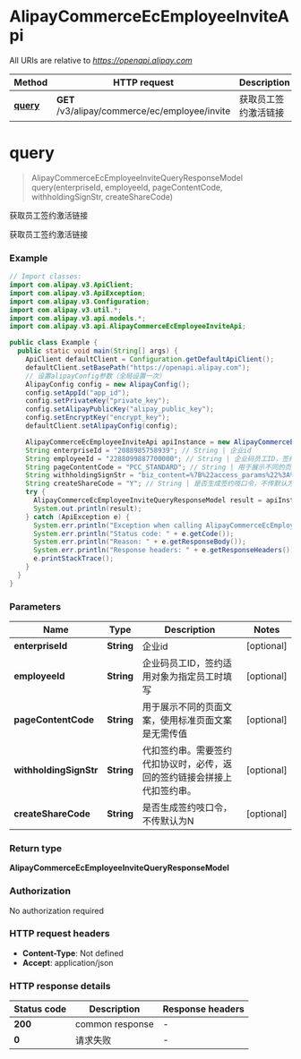 # AlipayCommerceEcEmployeeInviteApi

All URIs are relative to *https://openapi.alipay.com*

| Method | HTTP request | Description |
|------------- | ------------- | -------------|
| [**query**](AlipayCommerceEcEmployeeInviteApi.md#query) | **GET** /v3/alipay/commerce/ec/employee/invite | 获取员工签约激活链接 |


<a name="query"></a>
# **query**
> AlipayCommerceEcEmployeeInviteQueryResponseModel query(enterpriseId, employeeId, pageContentCode, withholdingSignStr, createShareCode)

获取员工签约激活链接

获取员工签约激活链接

### Example
```java
// Import classes:
import com.alipay.v3.ApiClient;
import com.alipay.v3.ApiException;
import com.alipay.v3.Configuration;
import com.alipay.v3.util.*;
import com.alipay.v3.api.models.*;
import com.alipay.v3.api.AlipayCommerceEcEmployeeInviteApi;

public class Example {
  public static void main(String[] args) {
    ApiClient defaultClient = Configuration.getDefaultApiClient();
    defaultClient.setBasePath("https://openapi.alipay.com");
    // 设置alipayConfig参数（全局设置一次）
    AlipayConfig config = new AlipayConfig();
    config.setAppId("app_id");
    config.setPrivateKey("private_key");
    config.setAlipayPublicKey("alipay_public_key");
    config.setEncryptKey("encrypt_key");
    defaultClient.setAlipayConfig(config);

    AlipayCommerceEcEmployeeInviteApi apiInstance = new AlipayCommerceEcEmployeeInviteApi(defaultClient);
    String enterpriseId = "2088985758939"; // String | 企业id
    String employeeId = "2288099887700000"; // String | 企业码员工ID，签约适用对象为指定员工时填写
    String pageContentCode = "PCC_STANDARD"; // String | 用于展示不同的页面文案，使用标准页面文案是无需传值
    String withholdingSignStr = "biz_content=%7B%22access_params%22%3A%7B%22personal_product_code%22%3A%22GENERAL_WITHHOLDING_P%22%2C%22sign_scene%22%3A%22INDUSTRY%7CMULTI_MEDIA%22%7D&sign=111&app_id=2017090501336035&method=alipay.user.agreement.page.sign&version=1.0"; // String | 代扣签约串。需要签约代扣协议时，必传，返回的签约链接会拼接上代扣签约串。
    String createShareCode = "Y"; // String | 是否生成签约吱口令，不传默认为N
    try {
      AlipayCommerceEcEmployeeInviteQueryResponseModel result = apiInstance.query(enterpriseId, employeeId, pageContentCode, withholdingSignStr, createShareCode);
      System.out.println(result);
    } catch (ApiException e) {
      System.err.println("Exception when calling AlipayCommerceEcEmployeeInviteApi#query");
      System.err.println("Status code: " + e.getCode());
      System.err.println("Reason: " + e.getResponseBody());
      System.err.println("Response headers: " + e.getResponseHeaders());
      e.printStackTrace();
    }
  }
}
```

### Parameters

| Name | Type | Description  | Notes |
|------------- | ------------- | ------------- | -------------|
| **enterpriseId** | **String**| 企业id | [optional] |
| **employeeId** | **String**| 企业码员工ID，签约适用对象为指定员工时填写 | [optional] |
| **pageContentCode** | **String**| 用于展示不同的页面文案，使用标准页面文案是无需传值 | [optional] |
| **withholdingSignStr** | **String**| 代扣签约串。需要签约代扣协议时，必传，返回的签约链接会拼接上代扣签约串。 | [optional] |
| **createShareCode** | **String**| 是否生成签约吱口令，不传默认为N | [optional] |

### Return type

**AlipayCommerceEcEmployeeInviteQueryResponseModel**

### Authorization

No authorization required

### HTTP request headers

 - **Content-Type**: Not defined
 - **Accept**: application/json

### HTTP response details
| Status code | Description | Response headers |
|-------------|-------------|------------------|
| **200** | common response |  -  |
| **0** | 请求失败 |  -  |

